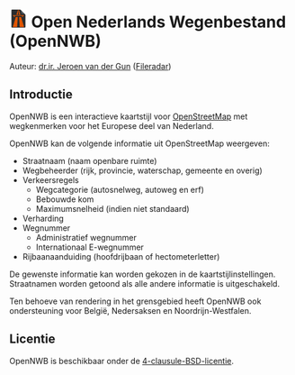 ![](logo.svg) Open Nederlands Wegenbestand (OpenNWB)
====================================================

Auteur: [dr.ir. Jeroen van der Gun](https://jeroenvandergun.nl/) ([Fileradar](http://fileradar.nl/))

Introductie
-----------

OpenNWB is een interactieve kaartstijl voor [OpenStreetMap](https://www.openstreetmap.org/) met wegkenmerken voor het Europese deel van Nederland.

OpenNWB kan de volgende informatie uit OpenStreetMap weergeven:

* Straatnaam (naam openbare ruimte)
* Wegbeheerder (rijk, provincie, waterschap, gemeente en overig)
* Verkeersregels
  - Wegcategorie (autosnelweg, autoweg en erf)
  - Bebouwde kom
  - Maximumsnelheid (indien niet standaard)
* Verharding
* Wegnummer
  - Administratief wegnummer
  - Internationaal E-wegnummer
* Rijbaanaanduiding (hoofdrijbaan of hectometerletter)

De gewenste informatie kan worden gekozen in de kaartstijlinstellingen. Straatnamen worden getoond als alle andere informatie is uitgeschakeld.

Ten behoeve van rendering in het grensgebied heeft OpenNWB ook ondersteuning voor België, Nedersaksen en Noordrijn-Westfalen.

Licentie
--------

OpenNWB is beschikbaar onder de [4-clausule-BSD-licentie](LICENSE.md).

